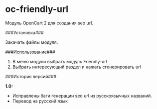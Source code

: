 # oc-friendly-url
Модуль OpenCart 2 для создания seo url.

###Установка###

Закачать файлы модуля.

###Использование###

1. В меню модули выбрать модуль Friendly-url
2. Выбрать интересующий раздел и нажать сгенерировать url

###История версий###

**1.0:**

 - Исправлены баги генерации seo url из русскоязычных названий. 
 - Перевод на русский язык

